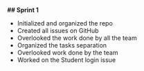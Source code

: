 **## Sprint 1**
- Initialized and organized the repo
- Created all issues on GitHub
- Overlooked the work done by all the team
- Organized the tasks separation
- Overlooked work done by the team
- Worked on the Student login issue 